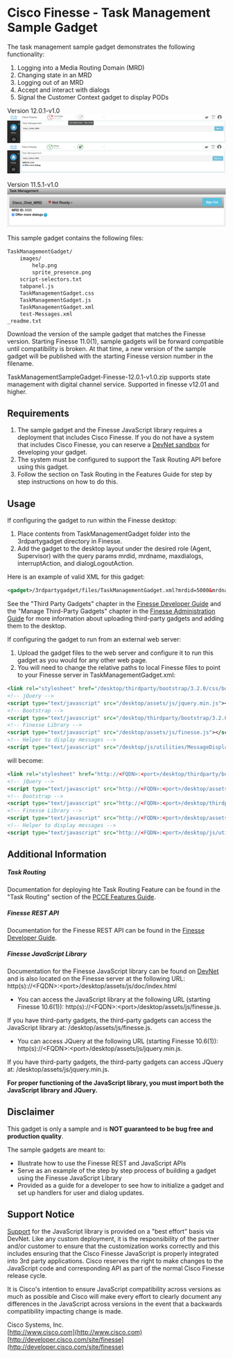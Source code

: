 # Cisco Finesse - Task Management Sample Gadget

The task management sample gadget demonstrates the following functionality:
1. Logging into a Media Routing Domain (MRD)
2. Changing state in an MRD
3. Logging out of an MRD
4. Accept and interact with dialogs
5. Signal the Customer Context gadget to display PODs

Version 12.0.1-v1.0
![Sample Gadget Screenshot](LoggedoutDisabled.png)
![Sample Gadget Screenshot](LoggedinReady.png)

Version 11.5.1-v1.0
![Sample Gadget Screenshot](Screenshot.png)

This sample gadget contains the following files:

	TaskManagementGadget/
    	images/
        	help.png
        	sprite_presence.png
        script-selectors.txt
    	tabpanel.js
		TaskManagementGadget.css
		TaskManagementGadget.js
		TaskManagementGadget.xml
        test-Messages.xml
	_readme.txt

Download the version of the sample gadget that matches the Finesse version. Starting Finesse 11.0(1), sample gadgets will be forward compatible until compatibility is broken. At that time, a new version of the sample gadget will be published with the starting Finesse version number in the filename.

TaskManagementSampleGadget-Finesse-12.0.1-v1.0.zip supports state management with digital channel service. Supported in finesse v12.01 and higher.

## Requirements
1. The sample gadget and the Finesse JavaScript library requires a deployment that includes Cisco Finesse. If you do not have a system that includes Cisco Finesse, you can reserve a [DevNet sandbox](https://developer.cisco.com/docs/finesse/#!sandbox) for developing your gadget.
1. The system must be configured to support the Task Routing API before using this gadget.
2. Follow the section on Task Routing in the Features Guide for step by step instructions on how to do this.

## Usage
If configuring the gadget to run within the Finesse desktop:
1. Place contents from TaskManagementGadget folder into the 3rdpartygadget directory in Finesse.
2. Add the gadget to the desktop layout under the desired role (Agent, Supervisor) with the query params mrdid, mrdname, maxdialogs, interruptAction, and dialogLogoutAction.

 Here is an example of valid XML for this gadget:
```xml
<gadget>/3rdpartygadget/files/TaskManagementGadget.xml?mrdid=5000&mrdname=TestMRD1&maxdialogs=3&interruptAction=ACCEPT&dialogLogoutAction=CLOSE</gadget>
```

 See the "Third Party Gadgets" chapter in the [Finesse Developer Guide](https://developer.cisco.com/docs/finesse/#!rest-api-dev-guide) and the "Manage Third-Party Gadgets" chapter in the [Finesse Administration Guide](http://www.cisco.com/c/en/us/support/customer-collaboration/finesse/products-user-guide-list.html) for more information about uploading third-party gadgets and adding them to the desktop.

If configuring the gadget to run from an external web server:
1. Upload the gadget files to the web server and configure it to run this gadget as you would for any other web page.
2. You will need to change the relative paths to local Finesse files to point to your Finesse server in TaskManagementGadget.xml:
```xml
<link rel="stylesheet" href="/desktop/thirdparty/bootstrap/3.2.0/css/bootstrap.css" type="text/css"></link>
<!-- jQuery -->
<script type="text/javascript" src="/desktop/assets/js/jquery.min.js"></script>
<!-- Bootstrap -->
<script type="text/javascript" src="/desktop/thirdparty/bootstrap/3.2.0/js/bootstrap.min.js"></script>
<!-- Finesse Library -->
<script type="text/javascript" src="/desktop/assets/js/finesse.js"></script>
<!-- Helper to display messages -->
<script type="text/javascript" src="/desktop/js/utilities/MessageDisplay.js"></script>
```
 will become:
```xml
<link rel="stylesheet" href="http://<FQDN>:<port>/desktop/thirdparty/bootstrap/3.2.0/css/bootstrap.css" type="text/css"></link>
<!-- jQuery -->
<script type="text/javascript" src="http://<FQDN>:<port>/desktop/assets/js/jquery.min.js"></script>
<!-- Bootstrap -->
<script type="text/javascript" src="http://<FQDN>:<port>/desktop/thirdparty/bootstrap/3.2.0/js/bootstrap.min.js"></script>
<!-- Finesse Library -->
<script type="text/javascript" src="http://<FQDN>:<port>/desktop/assets/js/finesse.js"></script>
<!-- Helper to display messages -->
<script type="text/javascript" src="http://<FQDN>:<port>/desktop/js/utilities/MessageDisplay.js"></script>
```

## Additional Information
##### Task Routing
Documentation for deploying hte Task Routing Feature can be found in the "Task Routing" section of the [PCCE Features Guide](http://www.cisco.com/c/en/us/support/customer-collaboration/packaged-contact-center-enterprise/products-maintenance-guides-list.html).

##### Finesse REST API
Documentation for the Finesse REST API can be found in the [Finesse Developer Guide](https://developer.cisco.com/docs/finesse/#!rest-api-dev-guide).

##### Finesse JavaScript Library
Documentation for the Finesse JavaScript library can be found on [DevNet](https://developer.cisco.com/docs/finesse/#!javascript-library) and is also located on the Finesse server at the following URL: http(s)://&lt;FQDN&gt;:&lt;port&gt;/desktop/assets/js/doc/index.html

- You can access the JavaScript library at the following URL (starting Finesse 10.6(1)): http(s)://&lt;FQDN&gt;:&lt;port&gt;/desktop/assets/js/finesse.js.

 If you have third-party gadgets, the third-party gadgets can access the JavaScript library at: /desktop/assets/js/finesse.js.

- You can access JQuery at the following URL (starting Finesse 10.6(1)): http(s)://&lt;FQDN&gt;:&lt;port&gt;/desktop/assets/js/jquery.min.js.

 If you have third-party gadgets, the third-party gadgets can access JQuery at: /desktop/assets/js/jquery.min.js.

**For proper functioning of the JavaScript library, you must import both the JavaScript library and JQuery.**

## Disclaimer
This gadget is only a sample and is **NOT guaranteed to be bug free and production quality**.

The sample gadgets are meant to:
- Illustrate how to use the Finesse REST and JavaScript APIs
- Serve as an example of the step by step process of building a gadget using the Finesse JavaScript Library
- Provided as a guide for a developer to see how to initialize a gadget and set up handlers for user and dialog updates.

## Support Notice
[Support](https://developer.cisco.com/support) for the JavaScript library is provided on a "best effort" basis via DevNet. Like any custom deployment, it is the responsibility of the partner and/or customer to ensure that the customization works correctly and this includes ensuring that the Cisco Finesse JavaScript is properly integrated into 3rd party applications. Cisco reserves the right to make changes to the JavaScript code and corresponding API as part of the normal Cisco Finesse release cycle.

It is Cisco's intention to ensure JavaScript compatibility across versions as much as possible and Cisco will make every effort to clearly document any differences in the JavaScript across versions in the event that a backwards compatibility impacting change is made.

Cisco Systems, Inc.<br>
[http://www.cisco.com](http://www.cisco.com)<br>
[http://developer.cisco.com/site/finesse](http://developer.cisco.com/site/finesse)